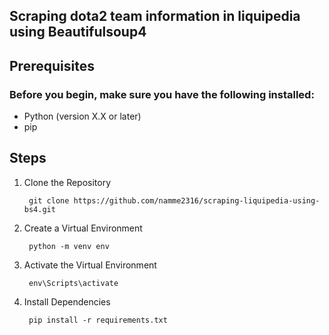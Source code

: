 ## Scraping dota2 team information in liquipedia using Beautifulsoup4

## Prerequisites
### Before you begin, make sure you have the following installed:

- Python (version X.X or later)
- pip


## Steps
 
1. Clone the Repository

        git clone https://github.com/namme2316/scraping-liquipedia-using-bs4.git

2. Create a Virtual Environment

        python -m venv env

3. Activate the Virtual Environment

        env\Scripts\activate

4. Install Dependencies

        pip install -r requirements.txt
